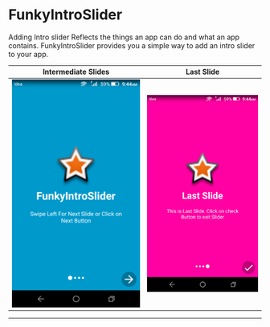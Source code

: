 # FunkyIntroSlider
Adding Intro slider Reflects the things an app can do and what an app contains.
FunkyIntroSlider provides you a simple way to add an intro slider to your app. 

Intermediate Slides           |  Last Slide
:-------------------------:|:-------------------------:
![](https://github.com/Hussaings/FunkyIntroSlider/blob/master/Screenshot_2016-10-19-09-44-28.png)  |  ![](https://github.com/Hussaings/FunkyIntroSlider/blob/master/Screenshot_2016-10-19-09-44-38.png)
-----------------------------------------------------------------------------------------------------------------------

